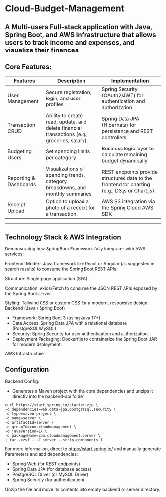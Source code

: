 # Cloud-Budget-Management
A Multi-users Full-stack application with Java, Spring Boot, and AWS infrastructure that allows users to track income and expenses, and visualize their finances
--
## Core Features:
| Features | Description | Implementation |
| ------- | ------ | ------- |
| User Management | Secure registration, login, and user profiles | Spring Security (OAuth2/JWT) for authentication and authorization |
| Transaction CRUD | Ability to create, read, update, and delete financial transactions (e.g., groceries, salary).	| Spring Data JPA (Hibernate) for persistence and REST controllers |
| Budgeting	Users | Set spending limits per category | Business logic layer to calculate remaining budget dynamically|
| Reporting & Dashboards | Visualizations of spending trends, category breakdowns, and monthly summaries | REST endpoints provide structured data to the frontend for charting (e.g., D3.js or Chart.js)|
| Receipt Upload | Option to upload a photo of a receipt for a transaction.	| AWS S3 integration via the Spring Cloud AWS SDK|
---
## Technology Stack & AWS Integration
Demonstrating how SpringBoot Framework fully integrates with AWS services:

Frontend:
Modern Java framework like React or Angular (as suggested in search results) to consume the Spring Boot REST APIs.

Structure: Single-page application (SPA).

Communication: Axios/Fetch to consume the JSON REST APIs exposed by the Spring Boot server.

Styling: Tailwind CSS or custom CSS for a modern, responsive design.
Backend (Java / Spring Boot)
- Framework: Spring Boot 3 (using Java 17+).
- Data Access: Spring Data JPA with a relational database (PostgreSQL/MySQL).
- Security: Spring Security for user authentication and authorization.
- Deployment Packaging: Dockerfile to containerize the Spring Boot JAR for modern deployment.

AWS Infrastructure




## Configuration
Backend Config:
- Generates a Maven project with the core dependencies and unzips it directly into the backend-api folder
```
curl https://start.spring.io/starter.zip \
-d dependencies=web,data-jpa,postgresql,security \
-d type=maven-project \
-d name=server \
-d artifactId=server \
-d groupId=com.cloudmanagement \
-d javaVersion=17 \
-d packageName=com.cloudmanagement.server \
| tar -xzvf - -C server --strip-components 1
```
For more information, direct to https://start.spring.io/ and manually generate Parameters and add dependencies:
- Spring Web (for REST endpoints)
- Spring Data JPA (for database access)
- PostgreSQL Driver (or MySQL Driver)
- Spring Security (for authentication)

Unzip the file and move its contents into empty backend or server directory.